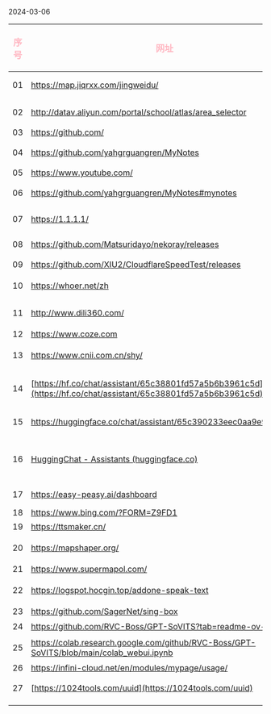 2024-03-06

| <p style="text-align:center;color:#FFB6C1;font-size:1.1em;">序号</p> | <p style="text-align:center;color:#FFB6C1;font-size:1.1em;">网址</p>                                             | <p style="text-align:center;color:#FFB6C1;font-size:1.1em;">备注</p> |
| :----------------------------------------------------------------: | :------------------------------------------------------------------------------------------------------------- | :----------------------------------------------------------------: |
|                                 01                                 | https://map.jiqrxx.com/jingweidu/                                                                              |                 <font color=SkyBlue> 在线经纬度</font>                  |
|                                 02                                 | http://datav.aliyun.com/portal/school/atlas/area_selector                                                      |                             地理小工具<br>                              |
|                                 03                                 | https://github.com/                                                                                            |                               GitHub                               |
|                                 04                                 | https://github.com/yahgrguangren/MyNotes                                                                       |                   <font color=Aqua>知识库存放地</font>                   |
|                                 05                                 | https://www.youtube.com/                                                                                       |                              Youtube                               |
|                                 06                                 | https://github.com/yahgrguangren/MyNotes#mynotes                                                               |                               知识库存放地                               |
|                                 07                                 | https://1.1.1.1/                                                                                               |        <font color=PaleVioletRed>Cloudflare  warp程序</font>         |
|                                 08                                 | https://github.com/Matsuridayo/nekoray/releases<br>                                                            |                             Nekobox下载                              |
|                                 09                                 | https://github.com/XIU2/CloudflareSpeedTest/releases<br>                                                       |                                IP优选                                |
|                                 10                                 | https://whoer.net/zh                                                                                           |                               IP地址检测                               |
|                                 11                                 | http://www.dili360.com/                                                                                        |                              中国国家地理网                               |
|                                 12                                 | https://www.coze.com                                                                                           |                               coze扣子                               |
|                                 13                                 | https://www.cnii.com.cn/shy/                                                                                   |                              中国工信新闻网                               |
|                                 14                                 | [https://hf.co/chat/assistant/65c38801fd57a5b6b3961c5d](https://hf.co/chat/assistant/65c38801fd57a5b6b3961c5d) |                             光仁python助手                             |
|                                 15                                 | https://huggingface.co/chat/assistant/65c390233eec0aa9e9125955                                                 |                               图像生成器                                |
|                                 16                                 | [HuggingChat - Assistants (huggingface.co)](https://huggingface.co/chat/assistants)                            |                        GPTs开源链接Hugging Face                        |
|                                 17                                 | https://easy-peasy.ai/dashboard                                                                                |                           Easy-Peasy.AI                            |
|                                 18                                 | https://www.bing.com/?FORM=Z9FD1                                                                               |                              New Bing                              |
|                                 19                                 | https://ttsmaker.cn/                                                                                           |                                马克配音                                |
|                                 20                                 | https://mapshaper.org/                                                                                         |                             JSON转shp工具                             |
|                                 21                                 | https://www.supermapol.com/                                                                                    |                               GIS资源                                |
|                                 22                                 | https://logspot.hocgin.top/addone-speak-text                                                                   |                               文本转语音                                |
|                                 23                                 | https://github.com/SagerNet/sing-box                                                                           |                                直连工具                                |
|                                 24                                 | https://github.com/RVC-Boss/GPT-SoVITS?tab=readme-ov-file                                                      |                                语音克隆                                |
|                                 25                                 | https://colab.research.google.com/github/RVC-Boss/GPT-SoVITS/blob/main/colab_webui.ipynb                       |                               在线语音克隆                               |
|                                 26                                 | https://infini-cloud.net/en/modules/mypage/usage/                                                              |                             cloudflare                             |
|                                 27                                 | [https://1024tools.com/uuid](https://1024tools.com/uuid)                                                       |                              UUID生成工具                              |
|                                                                    |                                                                                                                |                                                                    |



